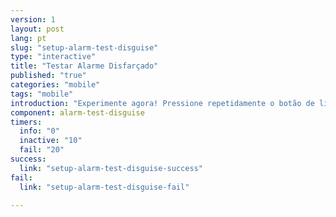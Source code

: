 ```yaml
---
version: 1
layout: post
lang: pt
slug: "setup-alarm-test-disguise"
type: "interactive"
title: "Testar Alarme Disfarçado"
published: "true"
categories: "mobile"
tags: "mobile"
introduction: "Experimente agora! Pressione repetidamente o botão de ligar, até sentir uma vibração."
component: alarm-test-disguise
timers:
  info: "0"
  inactive: "10"
  fail: "20"
success: 
  link: "setup-alarm-test-disguise-success"
fail: 
  link: "setup-alarm-test-disguise-fail"

---
```


